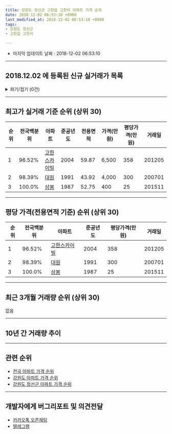 ```yaml
---
title: 강원도 정선군 고한읍 고한리 아파트 가격 순위
date: 2018-12-02 06:53:10 +0900
last_modified_at: 2018-12-02 06:53:10 +0900
tags:
- 강원도 정선군
- 고한읍 고한리

---
```


* 마지막 업데이트 날짜 : 2018-12-02 06:53:10

---

## 2018.12.02 에 등록된 신규 실거래가 목록

<details>
<summary>펴기/접기 (0건)</summary>
<div markdown="1">

|아파트|전국백분위|준공년도|전용면적|가격(만원)|평당가격(만원)|거래일|
|---|---|---|---|---|---|---|
|없음|||||||


</div>
</details>

---

## 최고가 실거래 기준 순위 (상위 30)


|순위|전국백분위|아파트|준공년도|전용면적|가격(만원)|평당가격(만원)|거래일|
|---|---|---|---|---|---|---|---|
|1|96.52%|[고한스카이빌](https://search.naver.com/search.naver?query=%EA%B0%95%EC%9B%90%EB%8F%84+%EC%A0%95%EC%84%A0%EA%B5%B0+%EA%B3%A0%ED%95%9C%EC%9D%8D+%EA%B3%A0%ED%95%9C%EB%A6%AC+%EA%B3%A0%ED%95%9C%EC%8A%A4%EC%B9%B4%EC%9D%B4%EB%B9%8C)|2004|59.87|6,500|358|201205|
|2|98.39%|[대원](https://search.naver.com/search.naver?query=%EA%B0%95%EC%9B%90%EB%8F%84+%EC%A0%95%EC%84%A0%EA%B5%B0+%EA%B3%A0%ED%95%9C%EC%9D%8D+%EA%B3%A0%ED%95%9C%EB%A6%AC+%EB%8C%80%EC%9B%90)|1991|43.92|4,000|300|200701|
|3|100.0%|[삼봉](https://search.naver.com/search.naver?query=%EA%B0%95%EC%9B%90%EB%8F%84+%EC%A0%95%EC%84%A0%EA%B5%B0+%EA%B3%A0%ED%95%9C%EC%9D%8D+%EA%B3%A0%ED%95%9C%EB%A6%AC+%EC%82%BC%EB%B4%89)|1987|52.75|400|25|201511|


---

## 평당 가격(전용면적 기준) 순위 (상위 30)


|순위|전국백분위|아파트|준공년도|평당가격(만원)|거래일|
|---|---|---|---|---|---|
|1|96.52%|[고한스카이빌](https://search.naver.com/search.naver?query=%EA%B0%95%EC%9B%90%EB%8F%84+%EC%A0%95%EC%84%A0%EA%B5%B0+%EA%B3%A0%ED%95%9C%EC%9D%8D+%EA%B3%A0%ED%95%9C%EB%A6%AC+%EA%B3%A0%ED%95%9C%EC%8A%A4%EC%B9%B4%EC%9D%B4%EB%B9%8C)|2004|358|201205|
|2|98.39%|[대원](https://search.naver.com/search.naver?query=%EA%B0%95%EC%9B%90%EB%8F%84+%EC%A0%95%EC%84%A0%EA%B5%B0+%EA%B3%A0%ED%95%9C%EC%9D%8D+%EA%B3%A0%ED%95%9C%EB%A6%AC+%EB%8C%80%EC%9B%90)|1991|300|200701|
|3|100.0%|[삼봉](https://search.naver.com/search.naver?query=%EA%B0%95%EC%9B%90%EB%8F%84+%EC%A0%95%EC%84%A0%EA%B5%B0+%EA%B3%A0%ED%95%9C%EC%9D%8D+%EA%B3%A0%ED%95%9C%EB%A6%AC+%EC%82%BC%EB%B4%89)|1987|25|201511|


---

## 최근 3개월 거래량 순위 (상위 30)

없음

---

## 10년 간 거래량 추이


<div style="width:100%;">
    <canvas id="deal_progress" height="250"></canvas>
</div>

<script>
new Chart(document.getElementById("deal_progress"), {
    type: 'line',
    data: {
        labels: ['200812','200901','200902','200903','200904','200905','200906','200907','200908','200909','200910','200911','200912','201001','201002','201003','201004','201005','201006','201007','201008','201009','201010','201011','201012','201101','201102','201103','201104','201105','201106','201107','201108','201109','201110','201111','201112','201201','201202','201203','201204','201205','201206','201207','201208','201209','201210','201211','201212','201301','201302','201303','201304','201305','201306','201307','201308','201309','201310','201311','201312','201401','201402','201403','201404','201405','201406','201407','201408','201409','201410','201411','201412','201501','201502','201503','201504','201505','201506','201507','201508','201509','201510','201511','201512','201601','201602','201603','201604','201605','201606','201607','201608','201609','201610','201611','201612','201701','201702','201703','201704','201705','201706','201707','201708','201709','201710','201711','201712','201801','201802','201803','201804','201805','201806','201807','201808','201809','201810','201811','201812'],
        datasets: [{
            label: '실거래 수',
            pointRadius: 1,
            data: [2, 0, 0, 2, 0, 0, 0, 0, 1, 1, 5, 0, 0, 0, 0, 0, 1, 4, 1, 5, 0, 0, 0, 0, 0, 0, 1, 1, 0, 2, 0, 1, 0, 0, 0, 1, 0, 1, 0, 0, 0, 1, 0, 0, 3, 2, 0, 5, 0, 1, 0, 0, 1, 4, 2, 0, 0, 6, 1, 3, 0, 1, 0, 0, 1, 0, 0, 3, 0, 1, 4, 2, 0, 0, 0, 1, 0, 0, 1, 0, 2, 1, 8, 3, 1, 1, 0, 0, 0, 5, 1, 1, 1, 0, 0, 0, 0, 0, 0, 0, 0, 0, 0, 0, 0, 0, 0, 0, 0, 0, 0, 0, 1, 0, 0, 0, 0, 0, 0, 0, 0],
            borderColor: "rgba(255, 201, 14, 1)",
            backgroundColor: "rgba(255, 201, 14, 0.5)",
            fill: true,
        }]
    },
    options: {
        responsive: true,
        title: {
            display: true,
            text: '10년간 거래량 추이'
        },
        tooltips: {
            mode: 'index',
            intersect: false,
        },
        hover: {
            mode: 'nearest',
            intersect: true
        },
        scales: {
            xAxes: [{
                display: true,
                scaleLabel: {
                    display: true,
                    labelString: '년/월'
                }
            }],
            yAxes: [{
                display: true,
                ticks: {
                    suggestedMin: 0,
                },
                scaleLabel: {
                    display: true,
                    labelString: '실거래 수'
                }
            }]
        }
    }
});

</script>


---

## 관련 순위

- [전국 아파트 가격 순위](https://inasie.github.io/apt-ranking/전국)
- [강원도 아파트 가격 순위](https://inasie.github.io/apt-ranking/강원도)
- [강원도 정선군 아파트 가격 순위](https://inasie.github.io/apt-ranking/강원도-정선군)


---

## 개발자에게 버그리포트 및 의견전달

- [카카오톡 오픈채팅](https://open.kakao.com/o/gLJUAP4)
- [텔레그램](https://t.me/inasie)

